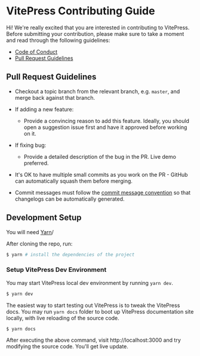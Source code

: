 # VitePress Contributing Guide

Hi! We're really excited that you are interested in contributing to VitePress. Before submitting your contribution, please make sure to take a moment and read through the following guidelines:

- [Code of Conduct](https://github.com/vuejs/vue/blob/dev/.github/CODE_OF_CONDUCT.md)
- [Pull Request Guidelines](#pull-request-guidelines)

## Pull Request Guidelines

- Checkout a topic branch from the relevant branch, e.g. `master`, and merge back against that branch.

- If adding a new feature:

  - Provide a convincing reason to add this feature. Ideally, you should open a suggestion issue first and have it approved before working on it.

- If fixing bug:

  - Provide a detailed description of the bug in the PR. Live demo preferred.

- It's OK to have multiple small commits as you work on the PR - GitHub can automatically squash them before merging.

- Commit messages must follow the [commit message convention](./commit-convention.md) so that changelogs can be automatically generated.

## Development Setup

You will need [Yarn](https://classic.yarnpkg.com/en/docs/cli/install/)/

After cloning the repo, run:

```bash
$ yarn # install the dependencies of the project
```

### Setup VitePress Dev Environment

You may start VitePress local dev environment by running `yarn dev`.

```bash
$ yarn dev
```

The easiest way to start testing out VitePress is to tweak the VitePress docs. You may run `yarn docs` folder to boot up VitePress documentation site locally, with live reloading of the source code.

```bash
$ yarn docs
```

After executing the above command, visit http://localhost:3000 and try modifying the source code. You'll get live update.
